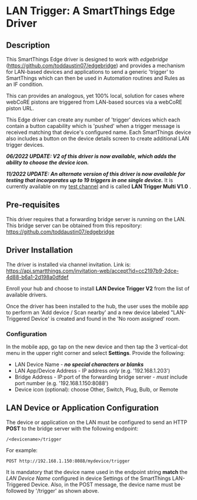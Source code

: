 # LAN Trigger: A SmartThings Edge Driver

## Description
This SmartThings Edge driver is designed to work with *edgebridge* (https://github.com/toddaustin07/edgebridge) and provides a mechanism for LAN-based devices and applications to send a generic 'trigger' to SmartThings which can then be used in Automation routines and Rules as an IF condition.  

This can provides an analogous, yet 100% local, solution for cases where webCoRE pistons are triggered from LAN-based sources via a webCoRE piston URL.

This Edge driver can create any number of 'trigger' devices which each contain a button capability which is 'pushed' when a trigger message is received matching that device's configured name.  Each SmartThings device also includes a button on the device details screen to create additional LAN trigger devices.

***06/2022 UPDATE:  V2 of this driver is now available, which adds the ability to choose the device icon.***

***11/2022 UPDATE:  An alternate version of this driver is now available for testing that incorporates up to 19 triggers in one single device.***  It is currently available on my [test channel](https://bestow-regional.api.smartthings.com/invite/Q1jP7BqnNNlL) and is called **LAN Trigger Multi V1.0** .

## Pre-requisites

This driver requires that a forwarding bridge server is running on the LAN.  This bridge server can be obtained from this repository:  https://github.com/toddaustin07/edgebridge

## Driver Installation

The driver is installed via channel invitation.  Link is:  https://api.smartthings.com/invitation-web/accept?id=cc2197b9-2dce-4d88-b6a1-2d198a0dfdef

Enroll your hub and choose to install **LAN Device Trigger V2** from the list of available drivers.

Once the driver has been installed to the hub, the user uses the mobile app to perform an 'Add device / Scan nearby' and a new device labeled "LAN-Triggered Device' is created and found in the 'No room assigned' room.

### Configuration

In the mobile app, go tap on the new device and then tap the 3 vertical-dot menu in the upper right corner and select **Settings**.  Provide the following:
- LAN Device Name - ***no special characters or blanks***
- LAN App/Device Address - IP address *only* (e.g. '192.168.1.203')
- Bridge Address - IP:port of the forwarding bridge server - *must* include port number (e.g. '192.168.1.150:8088')
- Device icon (optional): choose Other, Switch, Plug, Bulb, or Remote

## LAN Device or Application Configuration

The device or application on the LAN must be configured to send an HTTP **POST** to the bridge server with the following endpoint:
```
/<devicename>/trigger
```

For example:
```
POST http://192.168.1.150:8088/mydevice/trigger
```

It is mandatory that the device name used in the endpoint string **match** the *LAN Device Name* configured in device Settings of the SmartThings LAN-Triggered Device.  Also, in the POST message, the device name must be followed by '/trigger' as shown above.
